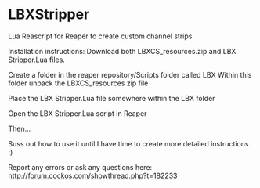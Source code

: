 # LBXStripper
Lua Reascript for Reaper to create custom channel strips

Installation instructions:
Download both LBXCS_resources.zip and LBX Stripper.Lua files.

Create a folder in the reaper repository/Scripts folder called LBX
Within this folder unpack the LBXCS_resources zip file

Place the LBX Stripper.Lua file somewhere within the LBX folder

Open the LBX Stripper.Lua script in Reaper

Then...

Suss out how to use it until I have time to create more detailed instructions :)

Report any errors or ask any questions here:
http://forum.cockos.com/showthread.php?t=182233
